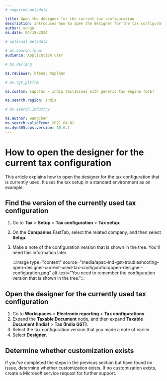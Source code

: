 ```yaml
---
# required metadata

title: Open the designer for the current tax configuration
description: Introduces how to open the designer for the tax configuration that is currently used.
author: yungu
ms.date: 04/18/2024

# optional metadata

# ms.search.form:
audience: Application user

# ms.devlang

ms.reviewer: kfend, maplnan

# ms.tgt_pltfrm

ms.custom: sap:Tax - India tax\Issues with generic tax engine (GTE)

ms.search.region: India

# ms.search.industry

ms.author: wangchen
ms.search.validFrom: 2021-04-01
ms.dyn365.ops.version: 10.0.1
---
```


# How to open the designer for the current tax configuration

This article explains how to open the designer for the tax configuration that is currently used. It uses the tax setup in a standard environment as an example.

## Find the version of the currently used tax configuration

1. Go to **Tax** \> **Setup** \> **Tax configuration** \> **Tax setup**.
2. On the **Companies** FastTab, select the related company, and then select **Setup**.
3. Make a note of the configuration version that is shown in the tree. You'll need this information later.

    :::image type="content" source="media/apac-ind-gst-troubleshooting-open-designer-current-used-tax-configuration/open-designer-configuration.png" alt-text="You need to remember the configuration version that is shown in the tree.":::

## Open the designer for the currently used tax configuration

1. Go to **Workspaces** \> **Electronic reporting** \> **Tax configurations**.
2. Expand the **Taxable Document** node, and then expand **Taxable Document (India)** \> **Tax (India GST)**.
3. Select the tax configuration version that you made a note of earlier.
4. Select **Designer**.

## Determine whether customization exists

If you've completed the steps in the previous section but have found no issue, determine whether customization exists. If no customization exists, create a Microsoft service request for further support.
